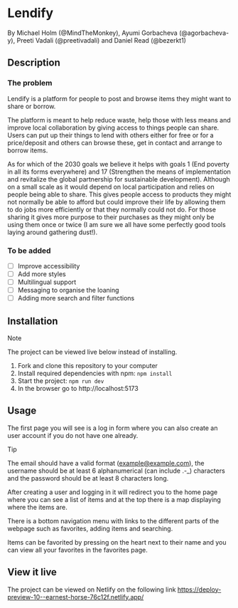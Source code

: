 # Lendify

By Michael Holm (@MindTheMonkey), Ayumi Gorbacheva (@agorbacheva-y), Preeti Vadali (@preetivadali) and Daniel Read (@bezerkt1)

## Description

### The problem

Lendify is a platform for people to post and browse items they might want to share or borrow.

The platform is meant to help reduce waste, help those with less means and improve local collaboration by giving access to things people can share. Users can put up their things to lend with others either for free or for a price/deposit and others can browse these, get in contact and arrange to borrow items.

As for which of the 2030 goals we believe it helps with goals 1 (End poverty in all its forms everywhere) and 17 (Strengthen the means of implementation and revitalize the global partnership for sustainable development). Although on a small scale as it would depend on local participation and relies on people being able to share. This gives people access to products they might not normally be able to afford but could improve their life by allowing them to do jobs more efficiently or that they normally could not do. For those sharing it gives more purpose to their purchases as they might only be using them once or twice (I am sure we all have some perfectly good tools laying around gathering dust!).

### To be added

- [ ] Improve accessibility
- [ ] Add more styles
- [ ] Multilingual support
- [ ] Messaging to organise the loaning
- [ ] Adding more search and filter functions

## Installation

> [!NOTE]
> The project can be viewed live below instead of installing.

1. Fork and clone this repository to your computer
2. Install required dependencies with npm: `npm install`
3. Start the project: `npm run dev`
4. In the browser go to http://localhost:5173

## Usage

The first page you will see is a log in form where you can also create an user account if you do not have one already.

> [!TIP]
> The email should have a valid format (example@example.com), the username should be at least 6 alphanumerical (can include .-\_) characters and the password should be at least 8 characters long.

After creating a user and logging in it will redirect you to the home page where you can see a list of items and at the top there is a map displaying where the items are.

There is a bottom navigation menu with links to the different parts of the webpage such as favorites, adding items and searching.

Items can be favorited by pressing on the heart next to their name and you can view all your favorites in the favorites page.

## View it live

The project can be viewed on Netlify on the following link
https://deploy-preview-10--earnest-horse-76c12f.netlify.app/
